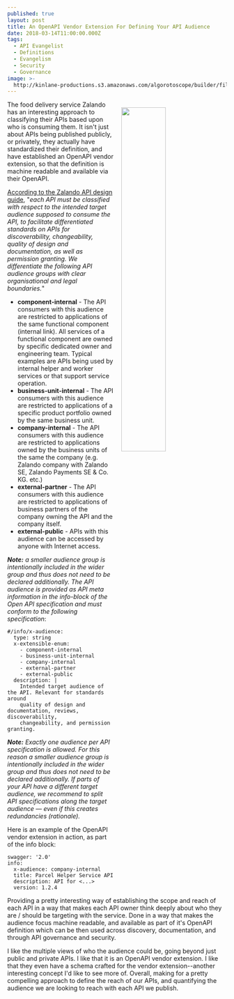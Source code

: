```yaml
---
published: true
layout: post
title: An OpenAPI Vendor Extension For Defining Your API Audience
date: 2018-03-14T11:00:00.000Z
tags:
  - API Evangelist
  - Definitions
  - Evangelism
  - Security
  - Governance
image: >-
  http://kinlane-productions.s3.amazonaws.com/algorotoscope/builder/filtered/97_193_800_500_0_max_0_1_-1.jpg
---
```

<p><img src="{{ page.image }}" width="45%" align="right" style="padding: 15px;" /></p>The food delivery service Zalando has an interesting approach to classifying their APIs based upon who is consuming them. It isn't just about APIs being published publicly, or privately, they actually have standardized their definition, and have established an OpenAPI vendor extension, so that the definition is machine readable and available via their OpenAPI.

[According to the Zalando API design guide](http://zalando.github.io/restful-api-guidelines/index.html#219), "_each API must be classified with respect to the intended target audience supposed to consume the API, to facilitate differentiated standards on APIs for discoverability, changeability, quality of design and documentation, as well as permission granting. We differentiate the following API audience groups with clear organisational and legal boundaries._"

- **component-internal** - The API consumers with this audience are restricted to applications of the same functional component (internal link). All services of a functional component are owned by specific dedicated owner and engineering team. Typical examples are APIs being used by internal helper and worker services or that support service operation.
- **business-unit-internal** - The API consumers with this audience are restricted to applications of a specific product portfolio owned by the same business unit.
- **company-internal** - The API consumers with this audience are restricted to applications owned by the business units of the same the company (e.g. Zalando company with Zalando SE, Zalando Payments SE & Co. KG. etc.)
- **external-partner** - The API consumers with this audience are restricted to applications of business partners of the company owning the API and the company itself.
- **external-public** - APIs with this audience can be accessed by anyone with Internet access.

_**Note:** a smaller audience group is intentionally included in the wider group and thus does not need to be declared additionally. The API audience is provided as API meta information in the info-block of the Open API specification and must conform to the following specification_:
```
#/info/x-audience:
  type: string
  x-extensible-enum:
    - component-internal
    - business-unit-internal
    - company-internal
    - external-partner
    - external-public
  description: |
    Intended target audience of the API. Relevant for standards around
    quality of design and documentation, reviews, discoverability,
    changeability, and permission granting.
```
_**Note:** Exactly one audience per API specification is allowed. For this reason a smaller audience group is intentionally included in the wider group and thus does not need to be declared additionally. If parts of your API have a different target audience, we recommend to split API specifications along the target audience — even if this creates redundancies (rationale)._

Here is an example of the OpenAPI vendor extension in action, as part of the info block:
```
swagger: '2.0'
info:
  x-audience: company-internal
  title: Parcel Helper Service API
  description: API for <...>
  version: 1.2.4
```
Providing a pretty interesting way of establishing the scope and reach of each API in a way that makes each API owner think deeply about who they are / should be targeting with the service. Done in a way that makes the audience focus machine readable, and available as part of it's OpenAPI definition which can be then used across discovery, documentation, and through API governance and security.

I like the multiple views of who the audience could be, going beyond just public and private APIs. I like that it is an OpenAPI vendor extension. I like that they even have a schema crafted for the vendor extension--another interesting concept I'd like to see more of. Overall, making for a pretty compelling approach to define the reach of our APIs, and quantifying the audience we are looking to reach with each API we publish.

